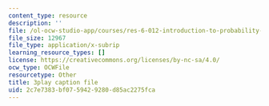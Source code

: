 ```yaml
---
content_type: resource
description: ''
file: /ol-ocw-studio-app/courses/res-6-012-introduction-to-probability-spring-2018/2c7e7383bf0759429280d85ac2275fca_o_qO7RYBF10.vtt
file_size: 12967
file_type: application/x-subrip
learning_resource_types: []
license: https://creativecommons.org/licenses/by-nc-sa/4.0/
ocw_type: OCWFile
resourcetype: Other
title: 3play caption file
uid: 2c7e7383-bf07-5942-9280-d85ac2275fca
---
```

